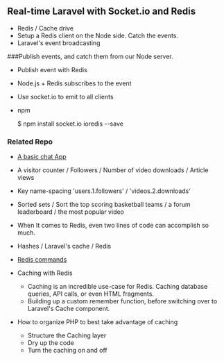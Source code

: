 ## Real-time Laravel with Socket.io and Redis

- Redis / Cache drive
- Setup a Redis client on the Node side. Catch the events.
- Laravel's event broadcasting

###Publish events, and catch them from our Node server.

- Publish event with Redis
- Node.js + Redis subscribes to the event
- Use socket.io to emit to all clients

- npm

	$ npm install socket.io ioredis --save

### Related Repo
- [A basic chat App](https://github.com/ambuilding/Enjoy/tree/master/chat)


- A visitor counter / Followers / Number of video downloads / Article views
- Key name-spacing 'users.1.followers' / 'videos.2.downloads'
- Sorted sets / Sort the top scoring basketball teams / a forum leaderboard / the most popular video
- When It comes to Redis, even two lines of code can accomplish so much.

- Hashes / Laravel's cache / Redis
- [Redis commands](https://redis.io/commands#hash)

- Caching with Redis
  - Caching is an incredible use-case for Redis. Caching database queries, API calls, or even HTML fragments.
  - Building up a custom remember function, before switching over to Laravel's Cache component.

- How to organize PHP to best take advantage of caching
  - Structure the Caching layer
  - Dry up the code
  - Turn the caching on and off
